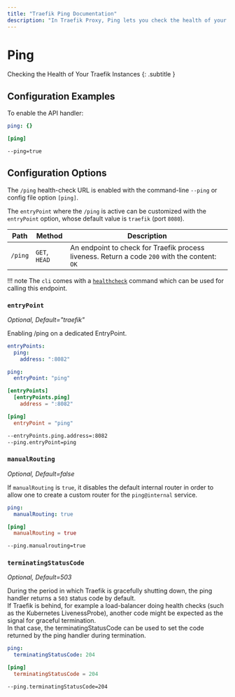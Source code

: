 ```yaml
---
title: "Traefik Ping Documentation"
description: "In Traefik Proxy, Ping lets you check the health of your Traefik instances. Read the technical documentation for configuration examples and options."
---
```


# Ping

Checking the Health of Your Traefik Instances
{: .subtitle }

## Configuration Examples

To enable the API handler:

```yaml tab="File (YAML)"
ping: {}
```

```toml tab="File (TOML)"
[ping]
```

```bash tab="CLI"
--ping=true
```

## Configuration Options

The `/ping` health-check URL is enabled with the command-line `--ping` or config file option `[ping]`.

The `entryPoint` where the `/ping` is active can be customized with the `entryPoint` option,
whose default value is `traefik` (port `8080`).

| Path    | Method        | Description                                                                                         |
|---------|---------------|-----------------------------------------------------------------------------------------------------|
| `/ping` | `GET`, `HEAD` | An endpoint to check for Traefik process liveness. Return a code `200` with the content: `OK` |

!!! note
    The `cli` comes with a [`healthcheck`](./cli.md#healthcheck) command which can be used for calling this endpoint.

### `entryPoint`

_Optional, Default="traefik"_

Enabling /ping on a dedicated EntryPoint.

```yaml tab="File (YAML)"
entryPoints:
  ping:
    address: ":8082"

ping:
  entryPoint: "ping"
```

```toml tab="File (TOML)"
[entryPoints]
  [entryPoints.ping]
    address = ":8082"

[ping]
  entryPoint = "ping"
```

```bash tab="CLI"
--entryPoints.ping.address=:8082
--ping.entryPoint=ping
```

### `manualRouting`

_Optional, Default=false_

If `manualRouting` is `true`, it disables the default internal router in order to allow one to create a custom router for the `ping@internal` service.

```yaml tab="File (YAML)"
ping:
  manualRouting: true
```

```toml tab="File (TOML)"
[ping]
  manualRouting = true
```

```bash tab="CLI"
--ping.manualrouting=true
```

### `terminatingStatusCode`

_Optional, Default=503_

During the period in which Traefik is gracefully shutting down, the ping handler
returns a `503` status code by default.  
If Traefik is behind, for example a load-balancer
doing health checks (such as the Kubernetes LivenessProbe), another code might
be expected as the signal for graceful termination.  
In that case, the terminatingStatusCode can be used to set the code returned by the ping
handler during termination.

```yaml tab="File (YAML)"
ping:
  terminatingStatusCode: 204
```

```toml tab="File (TOML)"
[ping]
  terminatingStatusCode = 204
```

```bash tab="CLI"
--ping.terminatingStatusCode=204
```
